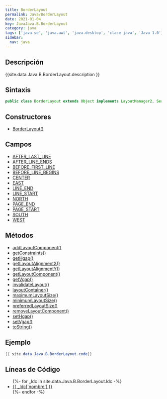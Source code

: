 ```yaml
---
title: BorderLayout
permalink: Java/BorderLayout
date: 2021-01-04
key: JavaJava.B.BorderLayout
category: java
tags: ['java se', 'java.awt', 'java.desktop', 'clase java', 'Java 1.0']
sidebar: 
  nav: java
---
```


## Descripción
{{site.data.Java.B.BorderLayout.description }}

## Sintaxis
~~~java
public class BorderLayout extends Object implements LayoutManager2, Serializable
~~~

## Constructores
* [BorderLayout()](/Java/BorderLayout/BorderLayout/)

## Campos
* [AFTER_LAST_LINE](/Java/BorderLayout/AFTER_LAST_LINE)
* [AFTER_LINE_ENDS](/Java/BorderLayout/AFTER_LINE_ENDS)
* [BEFORE_FIRST_LINE](/Java/BorderLayout/BEFORE_FIRST_LINE)
* [BEFORE_LINE_BEGINS](/Java/BorderLayout/BEFORE_LINE_BEGINS)
* [CENTER](/Java/BorderLayout/CENTER)
* [EAST](/Java/BorderLayout/EAST)
* [LINE_END](/Java/BorderLayout/LINE_END)
* [LINE_START](/Java/BorderLayout/LINE_START)
* [NORTH](/Java/BorderLayout/NORTH)
* [PAGE_END](/Java/BorderLayout/PAGE_END)
* [PAGE_START](/Java/BorderLayout/PAGE_START)
* [SOUTH](/Java/BorderLayout/SOUTH)
* [WEST](/Java/BorderLayout/WEST)

## Métodos
* [addLayoutComponent()](/Java/BorderLayout/addLayoutComponent)
* [getConstraints()](/Java/BorderLayout/getConstraints)
* [getHgap()](/Java/BorderLayout/getHgap)
* [getLayoutAlignmentX()](/Java/BorderLayout/getLayoutAlignmentX)
* [getLayoutAlignmentY()](/Java/BorderLayout/getLayoutAlignmentY)
* [getLayoutComponent()](/Java/BorderLayout/getLayoutComponent)
* [getVgap()](/Java/BorderLayout/getVgap)
* [invalidateLayout()](/Java/BorderLayout/invalidateLayout)
* [layoutContainer()](/Java/BorderLayout/layoutContainer)
* [maximumLayoutSize()](/Java/BorderLayout/maximumLayoutSize)
* [minimumLayoutSize()](/Java/BorderLayout/minimumLayoutSize)
* [preferredLayoutSize()](/Java/BorderLayout/preferredLayoutSize)
* [removeLayoutComponent()](/Java/BorderLayout/removeLayoutComponent)
* [setHgap()](/Java/BorderLayout/setHgap)
* [setVgap()](/Java/BorderLayout/setVgap)
* [toString()](/Java/BorderLayout/toString)

## Ejemplo
~~~java
{{ site.data.Java.B.BorderLayout.code}}
~~~

## Líneas de Código
<ul>
{%- for _ldc in site.data.Java.B.BorderLayout.ldc -%}
   <li>
       <a href="{{_ldc['url'] }}">{{ _ldc['nombre'] }}</a>
   </li>
{%- endfor -%}
</ul>

